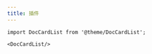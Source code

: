 ```yaml
---
title: 插件
---
```



```mdx-code-block
import DocCardList from '@theme/DocCardList';

<DocCardList/>
```